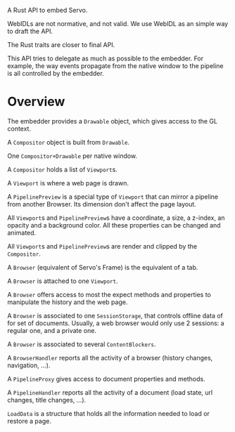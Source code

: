 A Rust API to embed Servo.

WebIDLs are not normative, and not valid. We use WebIDL as an simple way to draft the API.

The Rust traits are closer to final API.

This API tries to delegate as much as possible to the embedder.
For example, the way events propagate from the native window to the pipeline
is all controlled by the embedder.

# Overview

The embedder provides a `Drawable` object, which gives access to the GL context.

A `Compositor` object is built from `Drawable`.

One `Compositor+Drawable` per native window.

A `Compositor` holds a list of `Viewport`s.

A `Viewport` is where a web page is drawn.

A `PipelinePreview` is a special type of `Viewport` that can mirror a pipeline from another Browser. Its dimension don't affect the page layout.

All `Viewport`s and `PipelinePreview`s have a coordinate, a size, a z-index, an opacity and a background color. All these properties can be changed and animated.

All `Viewport`s and `PipelinePreview`s are render and clipped by the `Compositor`.

A `Browser` (equivalent of Servo's Frame) is the equivalent of a tab.

A `Browser` is attached to one `Viewport`.

A `Browser` offers access to most the expect methods and properties to manipulate the history and the web page.

A `Browser` is associated to one `SessionStorage`, that controls offline data of for set of documents. Usually, a web browser would only use 2 sessions: a regular one, and a private one.

A `Browser` is associated to several `ContentBlockers`.

A `BrowserHandler` reports all the activity of a browser (history changes, navigation, …).

A `PipelineProxy` gives access to document properties and methods.

A `PipelineHandler` reports all the activity of a document (load state, url changes, title changes, …).

`LoadData` is a structure that holds all the information needed to load or restore a page.


